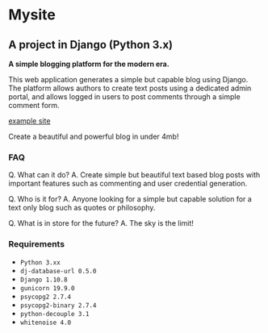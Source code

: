 # Mysite
## A project in Django (Python 3.x)
**A simple blogging platform for the modern era.**

This web application generates a simple but capable blog using Django. The platform allows authors to create text posts using a dedicated admin portal, and allows logged in users to post comments through a simple comment form. 

[example site](https://mighty-reaches-82829.herokuapp.com/)

Create a beautiful and powerful blog in under 4mb! 

### FAQ
Q. What can it do?
A. Create simple but beautiful text based blog posts with important features such as commenting and user credential generation.

Q. Who is it for? 
A. Anyone looking for a simple but capable solution for a text only blog such as quotes or philosophy.

Q. What is in store for the future?
A. The sky is the limit! 

### Requirements
* `Python 3.xx`
* `dj-database-url 0.5.0`
* `Django 1.10.8`
* `gunicorn 19.9.0`
* `psycopg2 2.7.4`
* `psycopg2-binary 2.7.4`
* `python-decouple 3.1`
* `whitenoise 4.0`
